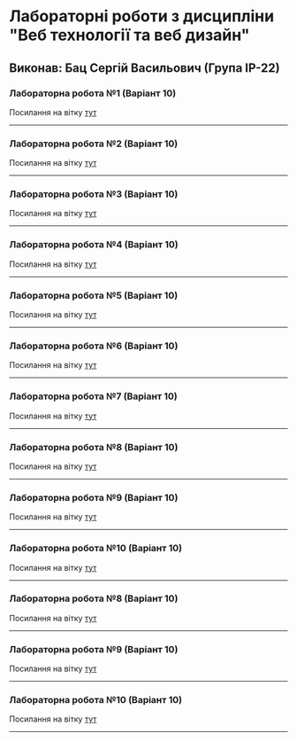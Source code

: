 # Лабораторні роботи з дисципліни "Веб технології та веб дизайн"

## Виконав: Бац Сергій Васильович (Група ІР-22)

### Лабораторна робота №1 (Варіант 10)
Посилання на вітку [тут](https://github.com/serejek2004/WebLab/tree/lab_1)

***
### Лабораторна робота №2 (Варіант 10)
Посилання на вітку [тут](https://github.com/serejek2004/WebLab/tree/lab_2)

***
### Лабораторна робота №3 (Варіант 10)
Посилання на вітку [тут](https://github.com/serejek2004/WebLab/tree/lab_3)

***
### Лабораторна робота №4 (Варіант 10)
Посилання на вітку [тут](https://github.com/serejek2004/WebLab/tree/lab_4)

***
### Лабораторна робота №5 (Варіант 10)
Посилання на вітку [тут](https://github.com/serejek2004/WebLab/tree/lab_5)

***
### Лабораторна робота №6 (Варіант 10)
Посилання на вітку [тут](https://github.com/serejek2004/WebLab/tree/lab_6)

***
### Лабораторна робота №7 (Варіант 10)
Посилання на вітку [тут](https://github.com/serejek2004/WebLab/tree/lab_7)

***
### Лабораторна робота №8 (Варіант 10)
Посилання на вітку [тут](https://github.com/serejek2004/WebLab/tree/lab_8)

***
### Лабораторна робота №9 (Варіант 10)
Посилання на вітку [тут](https://github.com/serejek2004/WebLab/tree/lab_9)

***
### Лабораторна робота №10 (Варіант 10)
Посилання на вітку [тут](https://github.com/serejek2004/WebLab/tree/lab_10)

***
### Лабораторна робота №8 (Варіант 10)
Посилання на вітку [тут](https://github.com/serejek2004/WebLab/tree/eighth_lab)

***
### Лабораторна робота №9 (Варіант 10)
Посилання на вітку [тут](https://github.com/serejek2004/WebLab/tree/ninth_lab)

***
### Лабораторна робота №10 (Варіант 10)
Посилання на вітку [тут](https://github.com/serejek2004/WebLab/tree/last_lab)

***
